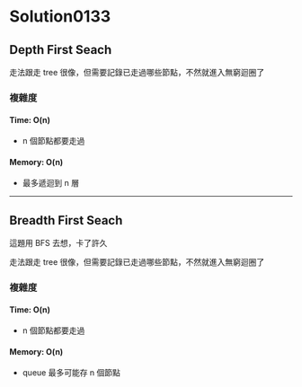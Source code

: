 # Solution0133

## Depth First Seach

走法跟走 tree 很像，但需要記錄已走過哪些節點，不然就進入無窮迴圈了

### 複雜度

#### Time: O(n)
- n 個節點都要走過

#### Memory: O(n)
- 最多遞迴到 n 層

---

## Breadth First Seach

這題用 BFS 去想，卡了許久

走法跟走 tree 很像，但需要記錄已走過哪些節點，不然就進入無窮迴圈了


### 複雜度

#### Time: O(n)
- n 個節點都要走過

#### Memory: O(n)
- queue 最多可能存 n 個節點
